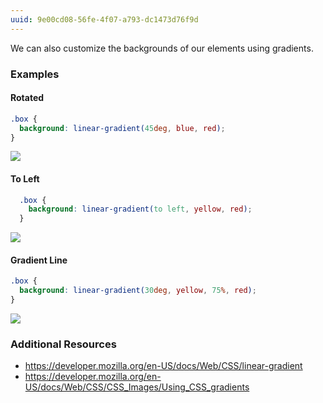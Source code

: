```yaml
---
uuid: 9e00cd08-56fe-4f07-a793-dc1473d76f9d
---
```


We can also customize the backgrounds of our elements using gradients.


### Examples

#### Rotated

```css
.box {
  background: linear-gradient(45deg, blue, red);
}
```

![](https://cl.ly/0S1s3c2U2m0H/Image%202017-10-22%20at%202.48.07%20PM.png)


#### To Left
```css
  .box {
    background: linear-gradient(to left, yellow, red);
  }
```

![](https://cl.ly/33070K0T2D1S/Image%202017-10-22%20at%202.49.55%20PM.png)


#### Gradient Line


```css
.box {
  background: linear-gradient(30deg, yellow, 75%, red);
}
```

![](https://cl.ly/2b3n1r1r2209/Image%202017-10-22%20at%202.51.31%20PM.png)




### Additional Resources

- https://developer.mozilla.org/en-US/docs/Web/CSS/linear-gradient
- https://developer.mozilla.org/en-US/docs/Web/CSS/CSS_Images/Using_CSS_gradients
